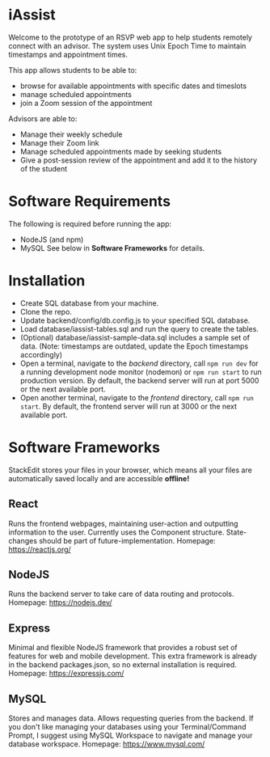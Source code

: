 # iAssist

Welcome to the prototype of an RSVP web app to help students remotely connect with an advisor. The system uses Unix Epoch Time to maintain timestamps and appointment times.

This app allows students to be able to:
* browse for available appointments with specific dates and timeslots
* manage scheduled appointments
* join a Zoom session of the appointment

Advisors are able to:
* Manage their weekly schedule
* Manage their Zoom link
* Manage scheduled appointments made by seeking students
* Give a post-session review of the appointment and add it to the history of the student

# Software Requirements
The following is required before running the app:
* NodeJS (and npm)
* MySQL
See below in **Software Frameworks** for details.

# Installation
- Create SQL database from your machine.
 - Clone the repo.
 - Update backend/config/db.config.js to your specified SQL database.
 - Load database/iassist-tables.sql and run the query to create the tables.
 - (Optional) database/iassist-sample-data.sql includes a sample set of data.
 (Note: timestamps are outdated, update the Epoch timestamps accordingly)
 - Open a terminal, navigate to the *backend* directory, call ```npm run dev``` for a running development node monitor (nodemon) or ```npm run start``` to run production version. By default, the backend server will run at port 5000 or the next available port.
 - Open another terminal, navigate to the *frontend* directory, call ```npm run start```. By default, the frontend server will run at 3000 or the next available port.

# Software Frameworks

StackEdit stores your files in your browser, which means all your files are automatically saved locally and are accessible **offline!**

## React

Runs the frontend webpages, maintaining user-action and outputting information to the user. Currently uses the Component structure. State-changes should be part of future-implementation.
Homepage: https://reactjs.org/

## NodeJS

Runs the backend server to take care of data routing and protocols.
Homepage: https://nodejs.dev/

## Express

Minimal and flexible NodeJS framework that provides a robust set of features for web and mobile development.
This extra framework is already in the backend packages.json, so no external installation is required.
Homepage: https://expressjs.com/

## MySQL

Stores and manages data. Allows requesting queries from the backend. If you don't like managing your databases using your Terminal/Command Prompt, I suggest using MySQL Workspace to navigate and manage your database workspace.
Homepage: https://www.mysql.com/

